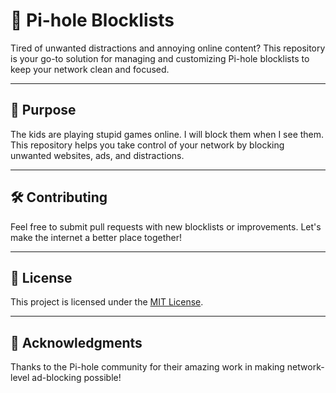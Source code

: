 # 🚫 Pi-hole Blocklists

Tired of unwanted distractions and annoying online content? This repository is your go-to solution for managing and customizing Pi-hole blocklists to keep your network clean and focused.

---

## 🎯 Purpose

The kids are playing stupid games online. I will block them when I see them.  
This repository helps you take control of your network by blocking unwanted websites, ads, and distractions.

---

## 🛠️ Contributing

Feel free to submit pull requests with new blocklists or improvements. Let's make the internet a better place together!

---

## 📜 License

This project is licensed under the [MIT License](LICENSE).

---

## 🌟 Acknowledgments

Thanks to the Pi-hole community for their amazing work in making network-level ad-blocking possible!
